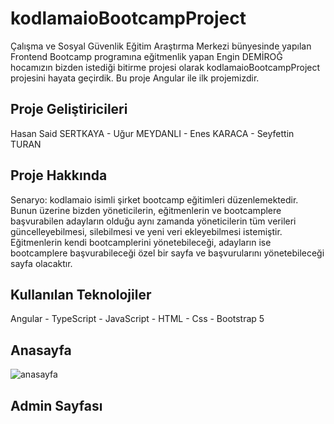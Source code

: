 # kodlamaioBootcampProject
Çalışma ve Sosyal Güvenlik Eğitim Araştırma Merkezi bünyesinde yapılan Frontend Bootcamp programına eğitmenlik yapan Engin DEMİROĞ hocamızın bizden istediği bitirme projesi olarak kodlamaioBootcampProject projesini hayata geçirdik. Bu proje Angular ile ilk projemizdir.

## Proje Geliştiricileri
Hasan Said SERTKAYA - Uğur MEYDANLI - Enes KARACA - Seyfettin TURAN

## Proje Hakkında
Senaryo: kodlamaio isimli şirket bootcamp eğitimleri düzenlemektedir. Bunun üzerine bizden yöneticilerin, eğitmenlerin ve bootcamplere başvurabilen adayların olduğu aynı zamanda yöneticilerin tüm verileri güncelleyebilmesi, silebilmesi ve yeni veri ekleyebilmesi istemiştir. Eğitmenlerin kendi bootcamplerini yönetebileceği, adayların ise bootcamplere başvurabileceği özel bir sayfa ve başvurularını yönetebileceği sayfa olacaktır.

## Kullanılan Teknolojiler
Angular - TypeScript - JavaScript - HTML - Css - Bootstrap 5 

## Anasayfa

![anasayfa](https://github.com/hasansaid/kodlamaioBootcampProject/blob/master/5dd731efde7c10d561daac32cac85cc550b64879.gif)

## Admin Sayfası



